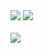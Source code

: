 <img src="https://capsule-render.vercel.app/api?type=waving&color=auto&height=200&section=header&text=Hello!&fontSize=90" />
<img src="https://github-readme-stats.vercel.app/api/top-langs/?username=1_dll@naver.com&layout=compact"><br><br>
<img src="https://github-readme-stats.vercel.app/api?username=1_dll@naver.com&show_icons=true">
<!--
**JoHojeong/JoHojeong** is a ✨ _special_ ✨ repository because its `README.md` (this file) appears on your GitHub profile.

Here are some ideas to get you started:
d
- 🔭 I’m currently working on ...
- 🌱 I’m currently learning ...
- 👯 I’m looking to collaborate on ...
- 🤔 I’m looking for help with ...
- 💬 Ask me about ...
- 📫 How to reach me: ...
- 😄 Pronouns: ...
- ⚡ Fun fact: ...
-->
